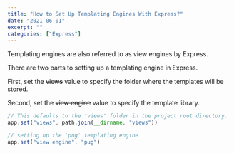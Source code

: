 ```yaml
---
title: "How to Set Up Templating Engines With Express?"
date: "2021-06-01"
excerpt: ""
categories: ["Express"]
---
```


Templating engines are also referred to as view engines by Express.

There are two parts to setting up a templating engine in Express.

First, set the ~~views~~ value to specify the folder where the templates will be stored.

Second, set the ~~view engine~~ value to specify the template library.

```js {numberLines}
// This defaults to the 'views' folder in the project root directory.
app.set("views", path.join(__dirname, "views"))

// setting up the 'pug' templating engine
app.set("view engine", "pug")
```
